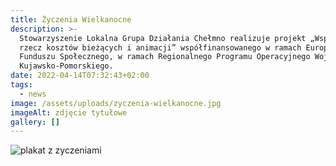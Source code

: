 ```yaml
---
title: Życzenia Wielkanocne
description: >-
  Stowarzyszenie Lokalna Grupa Działania Chełmno realizuje projekt „Wsparcie na
  rzecz kosztów bieżących i animacji” współfinansowanego w ramach Europejskiego
  Funduszu Społecznego, w ramach Regionalnego Programu Operacyjnego Województwa
  Kujawsko-Pomorskiego.
date: 2022-04-14T07:32:43+02:00
tags:
  - news
image: /assets/uploads/zyczenia-wielkanocne.jpg
imageAlt: zdjęcie tytułowe
gallery: []
---
```

![plakat z zyczeniami](/assets/uploads/życzenia-wielkanocne-724x1024.png)
